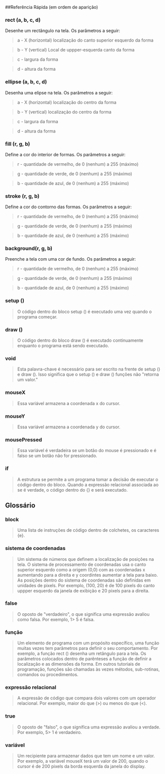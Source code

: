 ##Referência Rápida (em ordem de aparição)

### rect (a, b​​, c, d)

Desenhe um rectângulo na tela. Os parâmetros a seguir:

> a - X (horizontal) localização do canto superior esquerdo da forma

> b - Y (vertical) Local de uppper-esquerda canto da forma

> c - largura da forma

> d - altura da forma

### ellipse (a, b​​, c, d)

Desenha uma elipse na tela. Os parâmetros a seguir:

> a - X (horizontal) localização do centro da forma

> b - Y (vertical) localização do centro da forma

> c - largura da forma

> d - altura da forma

### fill (r, g, b)

Define a cor do interior de formas. Os parâmetros a seguir:

> r - quantidade de vermelho, de 0 (nenhum) a 255 (máximo)

> g - quantidade de verde, de 0 (nenhum) a 255 (máximo)

> b - quantidade de azul, de 0 (nenhum) a 255 (máximo)

### stroke (r, g, b)

Define a cor do contorno das formas. Os parâmetros a seguir:

> r - quantidade de vermelho, de 0 (nenhum) a 255 (máximo)

> g - quantidade de verde, de 0 (nenhum) a 255 (máximo)

> b - quantidade de azul, de 0 (nenhum) a 255 (máximo)

### background(r, g, b)

Preenche a tela com uma cor de fundo. Os parâmetros a seguir:

> r - quantidade de vermelho, de 0 (nenhum) a 255 (máximo)

> g - quantidade de verde, de 0 (nenhum) a 255 (máximo)

> b - quantidade de azul, de 0 (nenhum) a 255 (máximo)

### setup ()

> O código dentro do bloco setup () é executado uma vez quando o programa começar.

### draw ()

> O código dentro do bloco draw () é executado continuamente enquanto o programa está sendo executado.

### void

> Esta palavra-chave é necessário para ser escrito na frente de setup () e draw (). Isso significa que o setup () e draw () funções não "retorna um valor."

### mouseX

> Essa variável armazena a coordenada x do cursor.

### mouseY

> Essa variável armazena a coordenada y do cursor.

### mousePressed

> Essa variável é verdadeira se um botão do mouse é pressionado e é falso se um botão não for pressionado.

### if

> A estrutura se permite a um programa tomar a decisão de executar o código dentro do bloco. Quando a expressão relacional associada ao se é verdade, o código dentro do {} e será executado.

## Glossário

### block

> Uma lista de instruções de código dentro de colchetes, os caracteres {e}.

### sistema de coordenadas

> Um sistema de números que definem a localização de posições na tela. O sistema de processamento de coordenadas usa o canto superior esquerdo como a origem (0,0) com as coordenadas x aumentando para a direita e y coordintes aumentar a tela para baixo. As posições dentro do sistema de coordenadas são definidas em unidades de pixels. Por exemplo, (100, 20) é de 100 pixels do canto uppper esquerdo da janela de exibição e 20 pixels para a direita.

### false

> O oposto de "verdadeiro", o que significa uma expressão avaliou como falsa. Por exemplo, 1> 5 é falsa.

### função

> Um elemento de programa com um propósito específico, uma função muitas vezes tem parâmetros para definir o seu comportamento. Por exemplo, a função rect () desenha um retângulo para a tela. Os parâmetros colocados dentro de parênteses a função de definir a localização e as dimensões da forma. Em outros tutoriais de programação, funções são chamadas às vezes métodos, sub-rotinas, comandos ou procedimentos.

### expressão relacional

> A expressão de código que compara dois valores com um operador relacional. Por exemplo, maior do que (>) ou menos do que (<).

### true

> O oposto de "falso", o que significa uma expressão avaliou a verdade. Por exemplo, 5> 1 é verdadeiro.

### variável

> Um recipiente para armazenar dados que tem um nome e um valor. Por exemplo, a variável mouseX terá um valor de 200, quando o cursor é de 200 pixels da borda esquerda da janela do display.